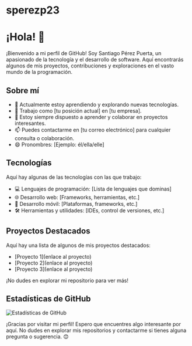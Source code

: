 # sperezp23

# ¡Hola! 👋

¡Bienvenido a mi perfil de GitHub! Soy Santiago Pérez Puerta, un apasionado de la tecnología y el desarrollo de software. Aquí encontrarás algunos de mis proyectos, contribuciones y exploraciones en el vasto mundo de la programación.

## Sobre mí

- 🌱 Actualmente estoy aprendiendo y explorando nuevas tecnologías.
- 💼 Trabajo como [tu posición actual] en [tu empresa].
- 💬 Estoy siempre dispuesto a aprender y colaborar en proyectos interesantes.
- 📫 Puedes contactarme en [tu correo electrónico] para cualquier consulta o colaboración.
- 😄 Pronombres: [Ejemplo: él/ella/elle]

## Tecnologías

Aquí hay algunas de las tecnologías con las que trabajo:

- 💻 Lenguajes de programación: [Lista de lenguajes que dominas]
- 🌐 Desarrollo web: [Frameworks, herramientas, etc.]
- 📱 Desarrollo móvil: [Plataformas, frameworks, etc.]
- 🛠️ Herramientas y utilidades: [IDEs, control de versiones, etc.]

## Proyectos Destacados

Aquí hay una lista de algunos de mis proyectos destacados:

- [Proyecto 1](enlace al proyecto)
- [Proyecto 2](enlace al proyecto)
- [Proyecto 3](enlace al proyecto)

¡No dudes en explorar mi repositorio para ver más!

## Estadísticas de GitHub

![Estadísticas de GitHub](https://github-readme-stats.vercel.app/api?username=tu_nombre_de_usuario&show_icons=true&theme=radical)

¡Gracias por visitar mi perfil! Espero que encuentres algo interesante por aquí. No dudes en explorar mis repositorios y contactarme si tienes alguna pregunta o sugerencia. 😊
